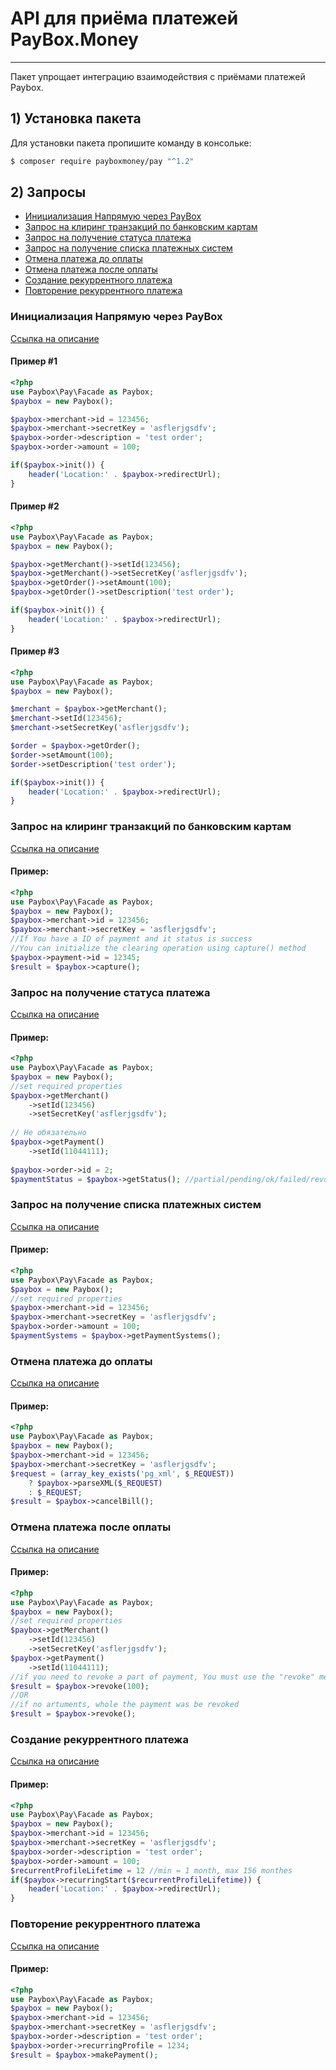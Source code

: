 # API для приёма платежей PayBox.Money
___
Пакет упрощает интеграцию взаимодействия с приёмами платежей Paybox.

## 1) Установка пакета

Для установки пакета пропишите команду в консольке:

```sh
$ composer require payboxmoney/pay "^1.2"
```


## 2) Запросы
  - [Инициализация Напрямую через PayBox](#Инициализация-Напрямую-через-PayBox)
  - [Запрос на клиринг транзакций по банковским картам](#Запрос-на-клиринг-транзакций-по-банковским-картам)
  - [Запрос на получение статуса платежа](#Запрос-на-получение-статуса-платежа)
  - [Запрос на получение списка платежных систем](#Запрос-на-получение-списка-платежных-систем)
  - [Отмена платежа до оплаты](#Отмена-платежа-до-оплаты)
  - [Отмена платежа после оплаты](#Отмена-платежа-после-оплаты)
  - [Создание рекуррентного платежа](#Создание-рекуррентного-платежа)
  - [Повторение рекуррентного платежа](#Повторение-рекуррентного-платежа)

### Инициализация Напрямую через PayBox

[Ссылка на описание](https://paybox.money/docs/ru/pay-in/3.3#tag/Inicializaciya-Napryamuyu-cherez-PayBox)

#### Пример #1
~~~php
<?php
use Paybox\Pay\Facade as Paybox;
$paybox = new Paybox();

$paybox->merchant->id = 123456;
$paybox->merchant->secretKey = 'asflerjgsdfv';
$paybox->order->description = 'test order';
$paybox->order->amount = 100;

if($paybox->init()) {
    header('Location:' . $paybox->redirectUrl);
}
~~~

#### Пример #2
~~~php
<?php
use Paybox\Pay\Facade as Paybox;
$paybox = new Paybox();

$paybox->getMerchant()->setId(123456);
$paybox->getMerchant()->setSecretKey('asflerjgsdfv');
$paybox->getOrder()->setAmount(100);
$paybox->getOrder()->setDescription('test order');

if($paybox->init()) {
    header('Location:' . $paybox->redirectUrl);
}
~~~

#### Пример #3
~~~php
<?php
use Paybox\Pay\Facade as Paybox;
$paybox = new Paybox();

$merchant = $paybox->getMerchant();
$merchant->setId(123456);
$merchant->setSecretKey('asflerjgsdfv');

$order = $paybox->getOrder();
$order->setAmount(100);
$order->setDescription('test order');

if($paybox->init()) {
    header('Location:' . $paybox->redirectUrl);
}
~~~

### Запрос на клиринг транзакций по банковским картам

[Ссылка на описание](https://paybox.money/docs/ru/pay-in/3.3#tag/Vspomogatelnye-zaprosy/paths/~1do_capture.php/post)

#### Пример:
~~~php
<?php
use Paybox\Pay\Facade as Paybox;
$paybox = new Paybox();
$paybox->merchant->id = 123456;
$paybox->merchant->secretKey = 'asflerjgsdfv';
//If You have a ID of payment and it status is success
//You can initialize the clearing operation using capture() method
$paybox->payment->id = 12345;
$result = $paybox->capture();
~~~


### Запрос на получение статуса платежа

[Ссылка на описание](https://paybox.money/docs/ru/pay-in/3.3#tag/Vspomogatelnye-zaprosy/paths/~1get_status.php/post)

#### Пример:
~~~php
<?php
use Paybox\Pay\Facade as Paybox;
$paybox = new Paybox();
//set required properties
$paybox->getMerchant()
    ->setId(123456)
    ->setSecretKey('asflerjgsdfv');
    
// Не обязательно
$paybox->getPayment()
    ->setId(11044111);
    
$paybox->order->id = 2;
$paymentStatus = $paybox->getStatus(); //partial/pending/ok/failed/revoked/incomplete
~~~

### Запрос на получение списка платежных систем

[Ссылка на описание](https://paybox.money/docs/ru/pay-in/3.3#tag/Vspomogatelnye-zaprosy/paths/~1ps_list.php/post)

#### Пример:
~~~php
<?php
use Paybox\Pay\Facade as Paybox;
$paybox = new Paybox();
//set required properties
$paybox->merchant->id = 123456;
$paybox->merchant->secretKey = 'asflerjgsdfv';
$paybox->order->amount = 100;
$paymentSystems = $paybox->getPaymentSystems();
~~~

### Отмена платежа до оплаты

[Ссылка на описание](https://paybox.money/docs/ru/pay-in/3.3#tag/Vspomogatelnye-zaprosy/paths/~1cancel.php/post)

#### Пример:
~~~php
<?php
use Paybox\Pay\Facade as Paybox;
$paybox = new Paybox();
$paybox->merchant->id = 123456;
$paybox->merchant->secretKey = 'asflerjgsdfv';
$request = (array_key_exists('pg_xml', $_REQUEST))
    ? $paybox->parseXML($_REQUEST)
    : $_REQUEST;
$result = $paybox->cancelBill();
~~~

### Отмена платежа после оплаты

[Ссылка на описание](https://paybox.money/docs/ru/pay-in/3.3#tag/Vspomogatelnye-zaprosy/paths/~1revoke.php/post)

#### Пример:
~~~php
<?php
use Paybox\Pay\Facade as Paybox;
$paybox = new Paybox();
//set required properties
$paybox->getMerchant()
    ->setId(123456)
    ->setSecretKey('asflerjgsdfv');
$paybox->getPayment()
    ->setId(11044111);
//if you need to revoke a part of payment, You must use the "revoke" method with a argument
$result = $paybox->revoke(100);
//OR
//if no artuments, whole the payment was be revoked
$result = $paybox->revoke();
~~~

### Создание рекуррентного платежа

[Ссылка на описание](https://paybox.money/docs/ru/pay-in/3.3#tag/Rekurrentnyj-platezh)

#### Пример:
~~~php
<?php
use Paybox\Pay\Facade as Paybox;
$paybox = new Paybox();
$paybox->merchant->id = 123456;
$paybox->merchant->secretKey = 'asflerjgsdfv';
$paybox->order->description = 'test order';
$paybox->order->amount = 100;
$recurrentProfileLifetime = 12 //min = 1 month, max 156 monthes
if($paybox->recurringStart($recurrentProfileLifetime)) {
    header('Location:' . $paybox->redirectUrl);
}
~~~

### Повторение рекуррентного платежа

[Ссылка на описание](https://paybox.money/docs/ru/pay-in/3.3#tag/Rekurrentnyj-platezh/paths/~1make_recurring_payment.php/post)

#### Пример:
~~~php
<?php
use Paybox\Pay\Facade as Paybox;
$paybox = new Paybox();
$paybox->merchant->id = 123456;
$paybox->merchant->secretKey = 'asflerjgsdfv';
$paybox->order->description = 'test order';
$paybox->order->recurringProfile = 1234;
$result = $paybox->makePayment();
~~~
